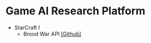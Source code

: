 # Game AI Research Platform 

- StarCraft I 
  - Brood War API [[Github]](https://github.com/bwapi/bwapi) 
